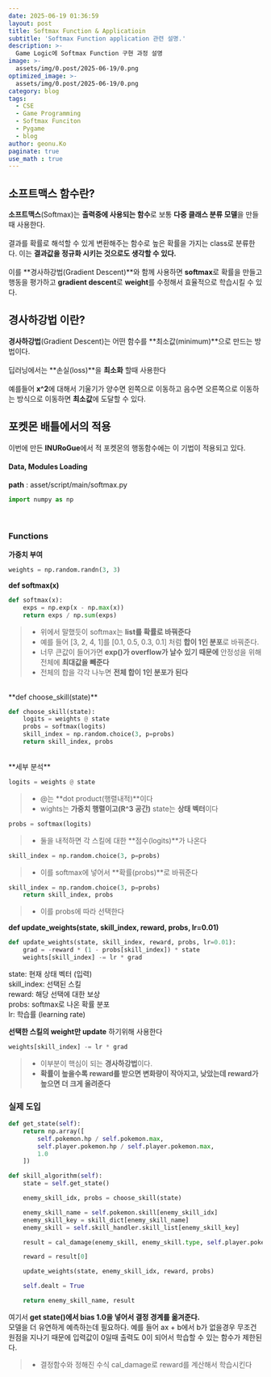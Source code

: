 ```yaml
---
date: 2025-06-19 01:36:59
layout: post
title: Softmax Function & Applicatioin
subtitle: 'Softmax Function application 관련 설명.'
description: >-
  Game Logic에 Softmax Function 구현 과정 설명
image: >-
  assets/img/0.post/2025-06-19/0.png
optimized_image: >-
  assets/img/0.post/2025-06-19/0.png
category: blog
tags:
  - CSE
  - Game Programming
  - Softmax Funciton
  - Pygame
  - blog
author: geonu.Ko
paginate: true
use_math : true
---
```


## 소프트맥스 함수란?

**소프트맥스**(Softmax)는 **출력중에 사용되는 함수**로 보통 **다중 클래스 분류 모델**을 만들때 사용한다.<br>
<br>
결과를 확률로 해석할 수 있게 변환해주는 함수로 높은 확률을 가지는 class로 분류한다. 이는 **결과값을 정규화 시키는 것으로도 생각할 수 있다.** <br>
<br>
이를 **경사하강법(Gradient Descent)**와 함께 사용하면 **softmax**로 확률을 만들고 행동을 평가하고 **gradient descent**로 **weight**를 수정해서 효율적으로 학습시킬 수 있다.

## 경사하강법 이란?

**경사하강법**(Gradient Descent)는 어떤 함수를 **최소값(minimum)**으로 만드는 방법이다.<br>
<br>
딥러닝에서는 **손실(loss)**을 **최소화** 할때 사용한다 <br>
<br>
예를들어 **x^2**에 대해서 기울기가 양수면 왼쪽으로 이동하고 음수면 오른쪽으로 이동하는 방식으로 이동하면 **최소값**에 도달할 수 있다.

## 포켓몬 배틀에서의 적용

이번에 만든 **INURoGue**에서 적 포켓몬의 행동함수에는 이 기법이 적용되고 있다.

#### Data, Modules Loading

**path** : asset/script/main/softmax.py

```python
import numpy as np
```
<br>

### Functions

**가중치 부여**

```python
weights = np.random.randn(3, 3)
```

**def softmax(x)**<br>

```python
def softmax(x):
    exps = np.exp(x - np.max(x))
    return exps / np.sum(exps)
```
> - 위에서 말했듯이 softmax는 **list를 확률로 바꿔준다**
> - 예를 들어 [3, 2, 4, 1]를 [0.1, 0.5, 0.3, 0.1] 처럼 **합이 1인 분포**로 바꿔준다.
> - 너무 큰값이 들어가면 **exp()가 overflow가 날수 있기 때문에** 안정성을 위해 전체에 **최대값을 빼준다**
> - 전체의 합을 각각 나누면 **전체 합이 1인 분포가 된다**

<br>
**def choose_skill(state)**<br>

```python
def choose_skill(state):
    logits = weights @ state
    probs = softmax(logits)
    skill_index = np.random.choice(3, p=probs)
    return skill_index, probs
```
<br>
**세부 분석**

```python
logits = weights @ state
```
> - @는 **dot product(행렬내적)**이다
> - wights는 **가중치 행렬이고(R^3 공간)** state는 **상태 벡터**이다

```python
probs = softmax(logits)
```
> - 둘을 내적하면 각 스킬에 대한 **점수(logits)**가 나온다

```python
skill_index = np.random.choice(3, p=probs)
```
> - 이를 softmax에 넣어서 **확률(probs)**로 바꿔준다

```python
skill_index = np.random.choice(3, p=probs)
    return skill_index, probs
```
> - 이를 probs에 따라 선택한다

**def update_weights(state, skill_index, reward, probs, lr=0.01)**<br>

```python
def update_weights(state, skill_index, reward, probs, lr=0.01):
    grad = -reward * (1 - probs[skill_index]) * state
    weights[skill_index] -= lr * grad
```

state: 현재 상태 벡터 (입력)<br>
skill_index: 선택된 스킬<br>
reward: 해당 선택에 대한 보상<br>
probs: softmax로 나온 확률 분포<br>
lr: 학습률 (learning rate)<br>

**선택한 스킬의 weight만 update** 하기위해 사용한다<br>

```python
weights[skill_index] -= lr * grad
```

> - 이부분이 핵심이 되는 **경사하강법**이다.
> - **확률이 높을수록 reward를 받으면 변화량이 작아지고, 낮았는데 reward가 높으면 더 크게 올려준다**

### 실제 도입

```python
def get_state(self):
    return np.array([
        self.pokemon.hp / self.pokemon.max,
        self.player.pokemon.hp / self.player.pokemon.max,
        1.0  
    ])

def skill_algorithm(self):
    state = self.get_state()

    enemy_skill_idx, probs = choose_skill(state)

    enemy_skill_name = self.pokemon.skill[enemy_skill_idx]
    enemy_skill_key = skill_dict[enemy_skill_name]
    enemy_skill = self.skill_handler.skill_list[enemy_skill_key]

    result = cal_damage(enemy_skill, enemy_skill.type, self.player.pokemon.type)

    reward = result[0]

    update_weights(state, enemy_skill_idx, reward, probs)

    self.dealt = True

    return enemy_skill_name, result
```

여기서 **get state()에서 bias 1.0을 넣어서 결정 경계를 옮겨준다.** <br>
모델을 더 유연하게 예측하는데 필요하다. 예를 들어 ax + b에서 b가 없을경우 무조건 원점을 지나기 때문에 입력값이 0일때 출력도 0이 되어서 학습할 수 있는 함수가 제한된다.

> - 결정함수와 정해진 수식 cal_damage로 reward를 계산해서 학습시킨다
























